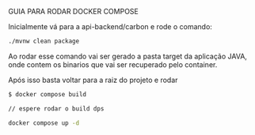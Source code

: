 GUIA PARA RODAR DOCKER COMPOSE

Inicialmente vá para a api-backend/carbon e rode o comando:
```bash
./mvnw clean package

```

Ao rodar esse comando vai ser gerado a pasta target da aplicação JAVA, onde contem os binarios que vai ser recuperado pelo container.

Após isso basta voltar para a raiz do projeto e rodar

```bash
$ docker compose build

// espere rodar o build dps

docker compose up -d

```

